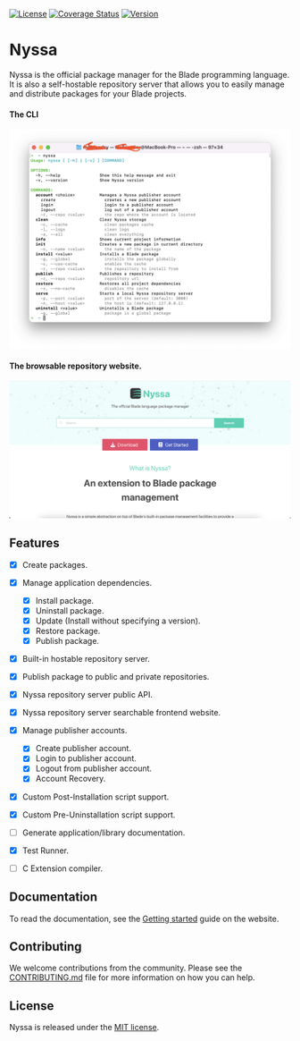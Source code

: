 [![License](https://img.shields.io/badge/License-MIT-blue.svg)](https://github.com/blade-lang/blade/blob/master/LICENSE)
[![Coverage Status](https://coveralls.io/repos/github/blade-lang/nyssa/badge.svg?branch=main)](https://coveralls.io/github/blade-lang/blade?branch=main)
[![Version](https://img.shields.io/badge/version-0.1.4-green)](https://github.com/blade-lang/blade)

# Nyssa

Nyssa is the official package manager for the Blade programming language. It is also a self-hostable repository server that allows you to easily manage and distribute packages for your Blade projects.

#### The CLI

![Nyssa CLI](https://raw.githubusercontent.com/blade-lang/blade/main/apps/nyssa/nyssa-cli.png)

#### The browsable repository website.

![Nyssa Repository](https://raw.githubusercontent.com/blade-lang/blade/main/apps/nyssa/nyssa.png)


## Features

- [x] Create packages.
- [x] Manage application dependencies. 
  - [x] Install package.
  - [x] Uninstall package.
  - [x] Update (Install without specifying a version).
  - [x] Restore package.
  - [x] Publish package.
- [x] Built-in hostable repository server.
- [x] Publish package to public and private repositories.
- [x] Nyssa repository server public API.
- [x] Nyssa repository server searchable frontend website.
- [x] Manage publisher accounts.
  - [x] Create publisher account.
  - [x] Login to publisher account.
  - [x] Logout from publisher account.
  - [x] Account Recovery.
- [x] Custom Post-Installation script support.
- [x] Custom Pre-Uninstallation script support.
- [ ] Generate application/library documentation.
- [x] Test Runner.
- [ ] C Extension compiler.


## Documentation

To read the documentation, see the [Getting started](https://nyssa.bladelang.org/docs) guide on the website.


## Contributing

We welcome contributions from the community. Please see the [CONTRIBUTING.md](CONTRIBUTING.md) file for more information on how you can help.


## License

Nyssa is released under the [MIT license](LICENSE).

